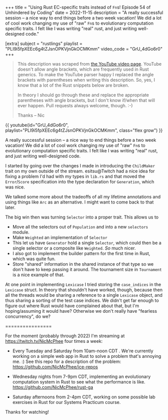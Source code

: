 +++
title = "Using Rust EC-specific traits instead of `Fn`s! Episode 54 of Unhindered by Coding"
date = 2022-11-15
description = "A really successful session – a nice way to end things before a two week vacation! We did a lot of cool work changing my use of "raw" `Fn`s to evolutionary computation specific traits. I felt like I was writing "real" rust, and just writing well-designed code."

[extra]
subject = "rustlings"
playlist = "PLI9i5fpXEEc6g4tZJsnOPKVjnGkOCMKmm"
video_code = "GrU_4dGo6r0"
+++

> This description was scraped from
> [the YouTube video page](https://www.youtube.com/watch?v=GrU_4dGo6r0&list=PLI9i5fpXEEc6g4tZJsnOPKVjnGkOCMKmm).
> YouTube doesn't allow angle brackets, which are frequently used
> in Rust generics. To make the YouTube parser happy I replaced the
> angle brackets with parentheses when writing this description.
> So, yes, I know that a lot of the Rust snippets below are broken.
>
> In theory I should go through these and replace
> the appropriate parentheses with angle brackets, but I don't
> know if/when that will ever happen. Pull requests always
> welcome, though. :-)
>
> Thanks – Nic

<div>
 {{ 
    youtube(id="GrU_4dGo6r0", playlist="PLI9i5fpXEEc6g4tZJsnOPKVjnGkOCMKmm", class="flex grow")
 }} 
</div>

A really successful session – a nice way to end things before a two week vacation! We did a lot of cool work changing my use of "raw" `Fn`s to evolutionary computation specific traits. I felt like I was writing "real" rust, and just writing well-designed code.

I started by going over the changes I made in introducing the `ChildMaker` trait on my own outside of the stream. esitsu@Twitch had a nice idea for fixing a problem I'd had with my types in `lib.rs` and that moved the `Error`/`Score` specification into the type declaration for `Generation`, which was nice.

We talked some more about the tradeoffs of all my lifetime annotations and using things like `Arc` as an alternative. I might want to come back to that later.

The big win then was turning `Selector` into a proper trait. This allows us to

- Move all the selectors out of `Population` and into a new `selectors` module.
- Make `Weighted` an implementation of `Selector`
 - This let us have `Generator` hold a single `Selector`, which could then be a single selector or a composite like `Weighted`. _So_ much nicer.
 - I also got to implement the builder pattern for the first time in Rust, which was quite fun.
- Store "shared" information in the shared instance of that type so we don't have to keep passing it around. The tournament size in `Tournament` is a nice example of that.

At one point in implementing `Lexicase` I tried storing the `case_indices` in the `Lexicase` struct. In theory that shouldn't have worked, though, because then all the threads would be sharing a reference to a single `Lexicase` object, and thus sharing a sorting of the test case indices. We didn't get far enough to figure out where Rust would have complained about that, but I'm hoping/assuming it would have? Otherwise we don't really have "fearless concurrency", do we?

================

For the moment (probably through 2022) I'm streaming at https://twitch.tv/NicMcPhee four times a week:

* Every Tuesday and Saturday from 10am-noon CDT . We're currently working on a simple web app in Rust to solve a problem that's annoying me. :) See this repo for a description of the problem: https://github.com/NicMcPhee/ice-repos

* Wednesday nights from 7-9pm CDT, implementing an evolutionary computation system in Rust to see what the performance is like. https://github.com/NicMcPhee/rust-ga

* Saturday afternoons from 2-4pm CDT, working on some possible lab exercises in Rust for our Systems Practicum course.

Thanks for watching!
